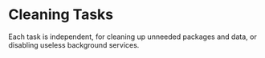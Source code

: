 # Cleaning Tasks

Each task is independent, for cleaning up unneeded packages and data, or disabling
useless background services.
